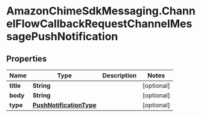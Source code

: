 # AmazonChimeSdkMessaging.ChannelFlowCallbackRequestChannelMessagePushNotification

## Properties

Name | Type | Description | Notes
------------ | ------------- | ------------- | -------------
**title** | **String** |  | [optional] 
**body** | **String** |  | [optional] 
**type** | [**PushNotificationType**](PushNotificationType.md) |  | [optional] 


